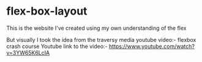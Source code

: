 # flex-box-layout
This is the website I've created using my own understanding of the flex

But visually I took the idea from the traversy media youtube video:- flexbox crash course 
Youtube link to the video:- https://www.youtube.com/watch?v=3YW65K6LcIA